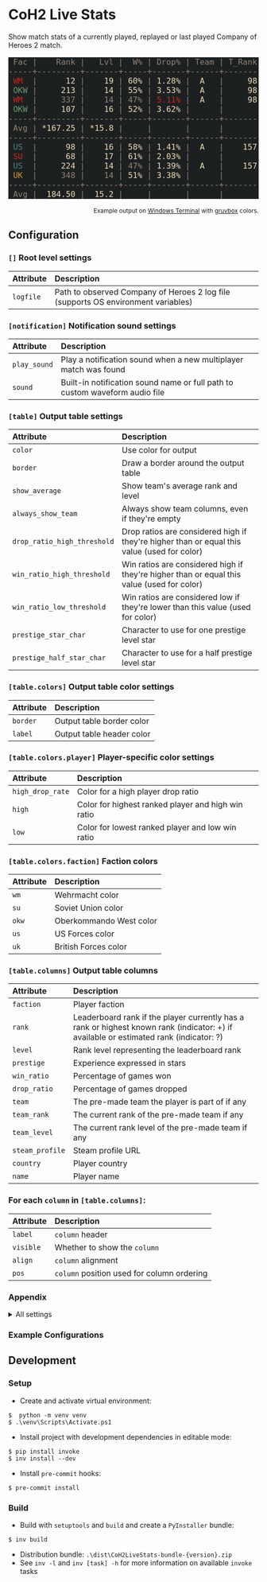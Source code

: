 # CoH2 Live Stats

Show match stats of a currently played, replayed or last played Company of Heroes 2 match.

[//]: # (<mark_output>)

<pre style="font-family:Inconsolata,Cascadia Mono,monospace;font-size:12pt;color:rgb(235, 219, 178);background-color:rgb(29, 32, 33);"><span style='color:rgb(146, 131, 116)'> Fac </span><span style='color:rgb(146, 131, 116)'>|</span>   <span style='color:rgb(146, 131, 116)'> Rank </span><span style='color:rgb(146, 131, 116)'>|</span>  <span style='color:rgb(146, 131, 116)'> Lvl </span><span style='color:rgb(146, 131, 116)'>|</span> <span style='color:rgb(146, 131, 116)'> W% </span><span style='color:rgb(146, 131, 116)'>|</span><span style='color:rgb(146, 131, 116)'> Drop% </span><span style='color:rgb(146, 131, 116)'>|</span><span style='color:rgb(146, 131, 116)'> Team </span><span style='color:rgb(146, 131, 116)'>|</span><span style='color:rgb(146, 131, 116)'> T_Rank </span><span style='color:rgb(146, 131, 116)'>|</span><span style='color:rgb(146, 131, 116)'> T_Level </span><span style='color:rgb(146, 131, 116)'>|</span><span style='color:rgb(146, 131, 116)'> Country </span>      <span style='color:rgb(146, 131, 116)'>|</span><span style='color:rgb(146, 131, 116)'> Name </span>
<span style='color:rgb(146, 131, 116)'>-</span><span style='color:rgb(146, 131, 116)'>-</span><span style='color:rgb(146, 131, 116)'>-</span><span style='color:rgb(146, 131, 116)'>-</span><span style='color:rgb(146, 131, 116)'>-</span><span style='color:rgb(146, 131, 116)'>+</span><span style='color:rgb(146, 131, 116)'>-</span><span style='color:rgb(146, 131, 116)'>-</span><span style='color:rgb(146, 131, 116)'>-</span><span style='color:rgb(146, 131, 116)'>-</span><span style='color:rgb(146, 131, 116)'>-</span><span style='color:rgb(146, 131, 116)'>-</span><span style='color:rgb(146, 131, 116)'>-</span><span style='color:rgb(146, 131, 116)'>-</span><span style='color:rgb(146, 131, 116)'>-</span><span style='color:rgb(146, 131, 116)'>+</span><span style='color:rgb(146, 131, 116)'>-</span><span style='color:rgb(146, 131, 116)'>-</span><span style='color:rgb(146, 131, 116)'>-</span><span style='color:rgb(146, 131, 116)'>-</span><span style='color:rgb(146, 131, 116)'>-</span><span style='color:rgb(146, 131, 116)'>-</span><span style='color:rgb(146, 131, 116)'>-</span><span style='color:rgb(146, 131, 116)'>+</span><span style='color:rgb(146, 131, 116)'>-</span><span style='color:rgb(146, 131, 116)'>-</span><span style='color:rgb(146, 131, 116)'>-</span><span style='color:rgb(146, 131, 116)'>-</span><span style='color:rgb(146, 131, 116)'>-</span><span style='color:rgb(146, 131, 116)'>+</span><span style='color:rgb(146, 131, 116)'>-</span><span style='color:rgb(146, 131, 116)'>-</span><span style='color:rgb(146, 131, 116)'>-</span><span style='color:rgb(146, 131, 116)'>-</span><span style='color:rgb(146, 131, 116)'>-</span><span style='color:rgb(146, 131, 116)'>-</span><span style='color:rgb(146, 131, 116)'>-</span><span style='color:rgb(146, 131, 116)'>+</span><span style='color:rgb(146, 131, 116)'>-</span><span style='color:rgb(146, 131, 116)'>-</span><span style='color:rgb(146, 131, 116)'>-</span><span style='color:rgb(146, 131, 116)'>-</span><span style='color:rgb(146, 131, 116)'>-</span><span style='color:rgb(146, 131, 116)'>-</span><span style='color:rgb(146, 131, 116)'>+</span><span style='color:rgb(146, 131, 116)'>-</span><span style='color:rgb(146, 131, 116)'>-</span><span style='color:rgb(146, 131, 116)'>-</span><span style='color:rgb(146, 131, 116)'>-</span><span style='color:rgb(146, 131, 116)'>-</span><span style='color:rgb(146, 131, 116)'>-</span><span style='color:rgb(146, 131, 116)'>-</span><span style='color:rgb(146, 131, 116)'>-</span><span style='color:rgb(146, 131, 116)'>+</span><span style='color:rgb(146, 131, 116)'>-</span><span style='color:rgb(146, 131, 116)'>-</span><span style='color:rgb(146, 131, 116)'>-</span><span style='color:rgb(146, 131, 116)'>-</span><span style='color:rgb(146, 131, 116)'>-</span><span style='color:rgb(146, 131, 116)'>-</span><span style='color:rgb(146, 131, 116)'>-</span><span style='color:rgb(146, 131, 116)'>-</span><span style='color:rgb(146, 131, 116)'>-</span><span style='color:rgb(146, 131, 116)'>+</span><span style='color:rgb(146, 131, 116)'>-</span><span style='color:rgb(146, 131, 116)'>-</span><span style='color:rgb(146, 131, 116)'>-</span><span style='color:rgb(146, 131, 116)'>-</span><span style='color:rgb(146, 131, 116)'>-</span><span style='color:rgb(146, 131, 116)'>-</span><span style='color:rgb(146, 131, 116)'>-</span><span style='color:rgb(146, 131, 116)'>-</span><span style='color:rgb(146, 131, 116)'>-</span><span style='color:rgb(146, 131, 116)'>-</span><span style='color:rgb(146, 131, 116)'>-</span><span style='color:rgb(146, 131, 116)'>-</span><span style='color:rgb(146, 131, 116)'>-</span><span style='color:rgb(146, 131, 116)'>-</span><span style='color:rgb(146, 131, 116)'>-</span><span style='color:rgb(146, 131, 116)'>+</span><span style='color:rgb(146, 131, 116)'>-</span><span style='color:rgb(146, 131, 116)'>-</span><span style='color:rgb(146, 131, 116)'>-</span><span style='color:rgb(146, 131, 116)'>-</span><span style='color:rgb(146, 131, 116)'>-</span><span style='color:rgb(146, 131, 116)'>-</span><span style='color:rgb(146, 131, 116)'>-</span><span style='color:rgb(146, 131, 116)'>-</span><span style='color:rgb(146, 131, 116)'>-</span><span style='color:rgb(146, 131, 116)'>-</span><span style='color:rgb(146, 131, 116)'>-</span><span style='color:rgb(146, 131, 116)'>-</span><span style='color:rgb(146, 131, 116)'>-</span><span style='color:rgb(146, 131, 116)'>-</span><span style='color:rgb(146, 131, 116)'>-</span><span style='color:rgb(146, 131, 116)'>-</span><span style='color:rgb(146, 131, 116)'>-</span>
 <span style='color:rgb(204, 36, 29)'>WM</span>  <span style='color:rgb(146, 131, 116)'>|</span>      <span style='color:rgb(235, 219, 178)'>12</span> <span style='color:rgb(146, 131, 116)'>|</span>    <span style='color:rgb(235, 219, 178)'>19</span> <span style='color:rgb(146, 131, 116)'>|</span> <span style='color:rgb(235, 219, 178)'>60%</span> <span style='color:rgb(146, 131, 116)'>|</span> 1.28% <span style='color:rgb(146, 131, 116)'>|</span>  A   <span style='color:rgb(146, 131, 116)'>|</span>     98 <span style='color:rgb(146, 131, 116)'>|</span>      16 <span style='color:rgb(146, 131, 116)'>|</span> <span style='color:rgb(235, 219, 178)'>Germany</span>       <span style='color:rgb(146, 131, 116)'>|</span> <span style='color:rgb(235, 219, 178)'>Hans Gruber</span>
 <span style='color:rgb(104, 157, 106)'>OKW</span> <span style='color:rgb(146, 131, 116)'>|</span>     213 <span style='color:rgb(146, 131, 116)'>|</span>    14 <span style='color:rgb(146, 131, 116)'>|</span> 55% <span style='color:rgb(146, 131, 116)'>|</span> 3.53% <span style='color:rgb(146, 131, 116)'>|</span>  A   <span style='color:rgb(146, 131, 116)'>|</span>     98 <span style='color:rgb(146, 131, 116)'>|</span>      16 <span style='color:rgb(146, 131, 116)'>|</span> Ireland       <span style='color:rgb(146, 131, 116)'>|</span> R.P. McMurphy
 <span style='color:rgb(204, 36, 29)'>WM</span>  <span style='color:rgb(146, 131, 116)'>|</span>     <span style='color:rgb(146, 131, 116)'>337</span> <span style='color:rgb(146, 131, 116)'>|</span>    <span style='color:rgb(146, 131, 116)'>14</span> <span style='color:rgb(146, 131, 116)'>|</span> <span style='color:rgb(146, 131, 116)'>47%</span> <span style='color:rgb(146, 131, 116)'>|</span> <span style='color:rgb(204, 36, 29)'>5.11%</span> <span style='color:rgb(146, 131, 116)'>|</span>  A   <span style='color:rgb(146, 131, 116)'>|</span>     98 <span style='color:rgb(146, 131, 116)'>|</span>      16 <span style='color:rgb(146, 131, 116)'>|</span> <span style='color:rgb(146, 131, 116)'>Poland</span>        <span style='color:rgb(146, 131, 116)'>|</span> <span style='color:rgb(146, 131, 116)'>Walter Sobchak</span>
 <span style='color:rgb(104, 157, 106)'>OKW</span> <span style='color:rgb(146, 131, 116)'>|</span>     107 <span style='color:rgb(146, 131, 116)'>|</span>    16 <span style='color:rgb(146, 131, 116)'>|</span> 52% <span style='color:rgb(146, 131, 116)'>|</span> 3.62% <span style='color:rgb(146, 131, 116)'>|</span>      <span style='color:rgb(146, 131, 116)'>|</span>        <span style='color:rgb(146, 131, 116)'>|</span>         <span style='color:rgb(146, 131, 116)'>|</span> United States <span style='color:rgb(146, 131, 116)'>|</span> Travis Bickle
<span style='color:rgb(146, 131, 116)'>-</span><span style='color:rgb(146, 131, 116)'>-</span><span style='color:rgb(146, 131, 116)'>-</span><span style='color:rgb(146, 131, 116)'>-</span><span style='color:rgb(146, 131, 116)'>-</span><span style='color:rgb(146, 131, 116)'>+</span><span style='color:rgb(146, 131, 116)'>-</span><span style='color:rgb(146, 131, 116)'>-</span><span style='color:rgb(146, 131, 116)'>-</span><span style='color:rgb(146, 131, 116)'>-</span><span style='color:rgb(146, 131, 116)'>-</span><span style='color:rgb(146, 131, 116)'>-</span><span style='color:rgb(146, 131, 116)'>-</span><span style='color:rgb(146, 131, 116)'>-</span><span style='color:rgb(146, 131, 116)'>-</span><span style='color:rgb(146, 131, 116)'>+</span><span style='color:rgb(146, 131, 116)'>-</span><span style='color:rgb(146, 131, 116)'>-</span><span style='color:rgb(146, 131, 116)'>-</span><span style='color:rgb(146, 131, 116)'>-</span><span style='color:rgb(146, 131, 116)'>-</span><span style='color:rgb(146, 131, 116)'>-</span><span style='color:rgb(146, 131, 116)'>-</span><span style='color:rgb(146, 131, 116)'>+</span><span style='color:rgb(146, 131, 116)'>-</span><span style='color:rgb(146, 131, 116)'>-</span><span style='color:rgb(146, 131, 116)'>-</span><span style='color:rgb(146, 131, 116)'>-</span><span style='color:rgb(146, 131, 116)'>-</span><span style='color:rgb(146, 131, 116)'>+</span><span style='color:rgb(146, 131, 116)'>-</span><span style='color:rgb(146, 131, 116)'>-</span><span style='color:rgb(146, 131, 116)'>-</span><span style='color:rgb(146, 131, 116)'>-</span><span style='color:rgb(146, 131, 116)'>-</span><span style='color:rgb(146, 131, 116)'>-</span><span style='color:rgb(146, 131, 116)'>-</span><span style='color:rgb(146, 131, 116)'>+</span><span style='color:rgb(146, 131, 116)'>-</span><span style='color:rgb(146, 131, 116)'>-</span><span style='color:rgb(146, 131, 116)'>-</span><span style='color:rgb(146, 131, 116)'>-</span><span style='color:rgb(146, 131, 116)'>-</span><span style='color:rgb(146, 131, 116)'>-</span><span style='color:rgb(146, 131, 116)'>+</span><span style='color:rgb(146, 131, 116)'>-</span><span style='color:rgb(146, 131, 116)'>-</span><span style='color:rgb(146, 131, 116)'>-</span><span style='color:rgb(146, 131, 116)'>-</span><span style='color:rgb(146, 131, 116)'>-</span><span style='color:rgb(146, 131, 116)'>-</span><span style='color:rgb(146, 131, 116)'>-</span><span style='color:rgb(146, 131, 116)'>-</span><span style='color:rgb(146, 131, 116)'>+</span><span style='color:rgb(146, 131, 116)'>-</span><span style='color:rgb(146, 131, 116)'>-</span><span style='color:rgb(146, 131, 116)'>-</span><span style='color:rgb(146, 131, 116)'>-</span><span style='color:rgb(146, 131, 116)'>-</span><span style='color:rgb(146, 131, 116)'>-</span><span style='color:rgb(146, 131, 116)'>-</span><span style='color:rgb(146, 131, 116)'>-</span><span style='color:rgb(146, 131, 116)'>-</span><span style='color:rgb(146, 131, 116)'>+</span><span style='color:rgb(146, 131, 116)'>-</span><span style='color:rgb(146, 131, 116)'>-</span><span style='color:rgb(146, 131, 116)'>-</span><span style='color:rgb(146, 131, 116)'>-</span><span style='color:rgb(146, 131, 116)'>-</span><span style='color:rgb(146, 131, 116)'>-</span><span style='color:rgb(146, 131, 116)'>-</span><span style='color:rgb(146, 131, 116)'>-</span><span style='color:rgb(146, 131, 116)'>-</span><span style='color:rgb(146, 131, 116)'>-</span><span style='color:rgb(146, 131, 116)'>-</span><span style='color:rgb(146, 131, 116)'>-</span><span style='color:rgb(146, 131, 116)'>-</span><span style='color:rgb(146, 131, 116)'>-</span><span style='color:rgb(146, 131, 116)'>-</span><span style='color:rgb(146, 131, 116)'>+</span><span style='color:rgb(146, 131, 116)'>-</span><span style='color:rgb(146, 131, 116)'>-</span><span style='color:rgb(146, 131, 116)'>-</span><span style='color:rgb(146, 131, 116)'>-</span><span style='color:rgb(146, 131, 116)'>-</span><span style='color:rgb(146, 131, 116)'>-</span><span style='color:rgb(146, 131, 116)'>-</span><span style='color:rgb(146, 131, 116)'>-</span><span style='color:rgb(146, 131, 116)'>-</span><span style='color:rgb(146, 131, 116)'>-</span><span style='color:rgb(146, 131, 116)'>-</span><span style='color:rgb(146, 131, 116)'>-</span><span style='color:rgb(146, 131, 116)'>-</span><span style='color:rgb(146, 131, 116)'>-</span><span style='color:rgb(146, 131, 116)'>-</span><span style='color:rgb(146, 131, 116)'>-</span><span style='color:rgb(146, 131, 116)'>-</span>
 <span style='color:rgb(146, 131, 116)'>Avg</span> <span style='color:rgb(146, 131, 116)'>|</span> *167.25 <span style='color:rgb(146, 131, 116)'>|</span> *15.8 <span style='color:rgb(146, 131, 116)'>|</span>     <span style='color:rgb(146, 131, 116)'>|</span>       <span style='color:rgb(146, 131, 116)'>|</span>      <span style='color:rgb(146, 131, 116)'>|</span>        <span style='color:rgb(146, 131, 116)'>|</span>         <span style='color:rgb(146, 131, 116)'>|</span>               <span style='color:rgb(146, 131, 116)'>|</span>
<span style='color:rgb(146, 131, 116)'>-</span><span style='color:rgb(146, 131, 116)'>-</span><span style='color:rgb(146, 131, 116)'>-</span><span style='color:rgb(146, 131, 116)'>-</span><span style='color:rgb(146, 131, 116)'>-</span><span style='color:rgb(146, 131, 116)'>+</span><span style='color:rgb(146, 131, 116)'>-</span><span style='color:rgb(146, 131, 116)'>-</span><span style='color:rgb(146, 131, 116)'>-</span><span style='color:rgb(146, 131, 116)'>-</span><span style='color:rgb(146, 131, 116)'>-</span><span style='color:rgb(146, 131, 116)'>-</span><span style='color:rgb(146, 131, 116)'>-</span><span style='color:rgb(146, 131, 116)'>-</span><span style='color:rgb(146, 131, 116)'>-</span><span style='color:rgb(146, 131, 116)'>+</span><span style='color:rgb(146, 131, 116)'>-</span><span style='color:rgb(146, 131, 116)'>-</span><span style='color:rgb(146, 131, 116)'>-</span><span style='color:rgb(146, 131, 116)'>-</span><span style='color:rgb(146, 131, 116)'>-</span><span style='color:rgb(146, 131, 116)'>-</span><span style='color:rgb(146, 131, 116)'>-</span><span style='color:rgb(146, 131, 116)'>+</span><span style='color:rgb(146, 131, 116)'>-</span><span style='color:rgb(146, 131, 116)'>-</span><span style='color:rgb(146, 131, 116)'>-</span><span style='color:rgb(146, 131, 116)'>-</span><span style='color:rgb(146, 131, 116)'>-</span><span style='color:rgb(146, 131, 116)'>+</span><span style='color:rgb(146, 131, 116)'>-</span><span style='color:rgb(146, 131, 116)'>-</span><span style='color:rgb(146, 131, 116)'>-</span><span style='color:rgb(146, 131, 116)'>-</span><span style='color:rgb(146, 131, 116)'>-</span><span style='color:rgb(146, 131, 116)'>-</span><span style='color:rgb(146, 131, 116)'>-</span><span style='color:rgb(146, 131, 116)'>+</span><span style='color:rgb(146, 131, 116)'>-</span><span style='color:rgb(146, 131, 116)'>-</span><span style='color:rgb(146, 131, 116)'>-</span><span style='color:rgb(146, 131, 116)'>-</span><span style='color:rgb(146, 131, 116)'>-</span><span style='color:rgb(146, 131, 116)'>-</span><span style='color:rgb(146, 131, 116)'>+</span><span style='color:rgb(146, 131, 116)'>-</span><span style='color:rgb(146, 131, 116)'>-</span><span style='color:rgb(146, 131, 116)'>-</span><span style='color:rgb(146, 131, 116)'>-</span><span style='color:rgb(146, 131, 116)'>-</span><span style='color:rgb(146, 131, 116)'>-</span><span style='color:rgb(146, 131, 116)'>-</span><span style='color:rgb(146, 131, 116)'>-</span><span style='color:rgb(146, 131, 116)'>+</span><span style='color:rgb(146, 131, 116)'>-</span><span style='color:rgb(146, 131, 116)'>-</span><span style='color:rgb(146, 131, 116)'>-</span><span style='color:rgb(146, 131, 116)'>-</span><span style='color:rgb(146, 131, 116)'>-</span><span style='color:rgb(146, 131, 116)'>-</span><span style='color:rgb(146, 131, 116)'>-</span><span style='color:rgb(146, 131, 116)'>-</span><span style='color:rgb(146, 131, 116)'>-</span><span style='color:rgb(146, 131, 116)'>+</span><span style='color:rgb(146, 131, 116)'>-</span><span style='color:rgb(146, 131, 116)'>-</span><span style='color:rgb(146, 131, 116)'>-</span><span style='color:rgb(146, 131, 116)'>-</span><span style='color:rgb(146, 131, 116)'>-</span><span style='color:rgb(146, 131, 116)'>-</span><span style='color:rgb(146, 131, 116)'>-</span><span style='color:rgb(146, 131, 116)'>-</span><span style='color:rgb(146, 131, 116)'>-</span><span style='color:rgb(146, 131, 116)'>-</span><span style='color:rgb(146, 131, 116)'>-</span><span style='color:rgb(146, 131, 116)'>-</span><span style='color:rgb(146, 131, 116)'>-</span><span style='color:rgb(146, 131, 116)'>-</span><span style='color:rgb(146, 131, 116)'>-</span><span style='color:rgb(146, 131, 116)'>+</span><span style='color:rgb(146, 131, 116)'>-</span><span style='color:rgb(146, 131, 116)'>-</span><span style='color:rgb(146, 131, 116)'>-</span><span style='color:rgb(146, 131, 116)'>-</span><span style='color:rgb(146, 131, 116)'>-</span><span style='color:rgb(146, 131, 116)'>-</span><span style='color:rgb(146, 131, 116)'>-</span><span style='color:rgb(146, 131, 116)'>-</span><span style='color:rgb(146, 131, 116)'>-</span><span style='color:rgb(146, 131, 116)'>-</span><span style='color:rgb(146, 131, 116)'>-</span><span style='color:rgb(146, 131, 116)'>-</span><span style='color:rgb(146, 131, 116)'>-</span><span style='color:rgb(146, 131, 116)'>-</span><span style='color:rgb(146, 131, 116)'>-</span><span style='color:rgb(146, 131, 116)'>-</span><span style='color:rgb(146, 131, 116)'>-</span>
 <span style='color:rgb(69, 133, 136)'>US</span>  <span style='color:rgb(146, 131, 116)'>|</span>      98 <span style='color:rgb(146, 131, 116)'>|</span>    16 <span style='color:rgb(146, 131, 116)'>|</span> 58% <span style='color:rgb(146, 131, 116)'>|</span> 1.41% <span style='color:rgb(146, 131, 116)'>|</span>  A   <span style='color:rgb(146, 131, 116)'>|</span>    157 <span style='color:rgb(146, 131, 116)'>|</span>      16 <span style='color:rgb(146, 131, 116)'>|</span> United States <span style='color:rgb(146, 131, 116)'>|</span> Jules Winnfield
 <span style='color:rgb(204, 36, 29)'>SU</span>  <span style='color:rgb(146, 131, 116)'>|</span>      <span style='color:rgb(235, 219, 178)'>68</span> <span style='color:rgb(146, 131, 116)'>|</span>    <span style='color:rgb(235, 219, 178)'>17</span> <span style='color:rgb(146, 131, 116)'>|</span> <span style='color:rgb(235, 219, 178)'>61%</span> <span style='color:rgb(146, 131, 116)'>|</span> 2.03% <span style='color:rgb(146, 131, 116)'>|</span>      <span style='color:rgb(146, 131, 116)'>|</span>        <span style='color:rgb(146, 131, 116)'>|</span>         <span style='color:rgb(146, 131, 116)'>|</span> <span style='color:rgb(235, 219, 178)'>Portugal</span>      <span style='color:rgb(146, 131, 116)'>|</span> <span style='color:rgb(235, 219, 178)'>Raoul Duke</span>
 <span style='color:rgb(69, 133, 136)'>US</span>  <span style='color:rgb(146, 131, 116)'>|</span>     224 <span style='color:rgb(146, 131, 116)'>|</span>    14 <span style='color:rgb(146, 131, 116)'>|</span> <span style='color:rgb(146, 131, 116)'>47%</span> <span style='color:rgb(146, 131, 116)'>|</span> 1.39% <span style='color:rgb(146, 131, 116)'>|</span>  A   <span style='color:rgb(146, 131, 116)'>|</span>    157 <span style='color:rgb(146, 131, 116)'>|</span>      16 <span style='color:rgb(146, 131, 116)'>|</span> Netherlands   <span style='color:rgb(146, 131, 116)'>|</span> Vincent Vega
 <span style='color:rgb(215, 153, 33)'>UK</span>  <span style='color:rgb(146, 131, 116)'>|</span>     <span style='color:rgb(146, 131, 116)'>348</span> <span style='color:rgb(146, 131, 116)'>|</span>    <span style='color:rgb(146, 131, 116)'>14</span> <span style='color:rgb(146, 131, 116)'>|</span> 51% <span style='color:rgb(146, 131, 116)'>|</span> 3.38% <span style='color:rgb(146, 131, 116)'>|</span>      <span style='color:rgb(146, 131, 116)'>|</span>        <span style='color:rgb(146, 131, 116)'>|</span>         <span style='color:rgb(146, 131, 116)'>|</span> <span style='color:rgb(146, 131, 116)'>United States</span> <span style='color:rgb(146, 131, 116)'>|</span> <span style='color:rgb(146, 131, 116)'>Tyler Durden</span>
<span style='color:rgb(146, 131, 116)'>-</span><span style='color:rgb(146, 131, 116)'>-</span><span style='color:rgb(146, 131, 116)'>-</span><span style='color:rgb(146, 131, 116)'>-</span><span style='color:rgb(146, 131, 116)'>-</span><span style='color:rgb(146, 131, 116)'>+</span><span style='color:rgb(146, 131, 116)'>-</span><span style='color:rgb(146, 131, 116)'>-</span><span style='color:rgb(146, 131, 116)'>-</span><span style='color:rgb(146, 131, 116)'>-</span><span style='color:rgb(146, 131, 116)'>-</span><span style='color:rgb(146, 131, 116)'>-</span><span style='color:rgb(146, 131, 116)'>-</span><span style='color:rgb(146, 131, 116)'>-</span><span style='color:rgb(146, 131, 116)'>-</span><span style='color:rgb(146, 131, 116)'>+</span><span style='color:rgb(146, 131, 116)'>-</span><span style='color:rgb(146, 131, 116)'>-</span><span style='color:rgb(146, 131, 116)'>-</span><span style='color:rgb(146, 131, 116)'>-</span><span style='color:rgb(146, 131, 116)'>-</span><span style='color:rgb(146, 131, 116)'>-</span><span style='color:rgb(146, 131, 116)'>-</span><span style='color:rgb(146, 131, 116)'>+</span><span style='color:rgb(146, 131, 116)'>-</span><span style='color:rgb(146, 131, 116)'>-</span><span style='color:rgb(146, 131, 116)'>-</span><span style='color:rgb(146, 131, 116)'>-</span><span style='color:rgb(146, 131, 116)'>-</span><span style='color:rgb(146, 131, 116)'>+</span><span style='color:rgb(146, 131, 116)'>-</span><span style='color:rgb(146, 131, 116)'>-</span><span style='color:rgb(146, 131, 116)'>-</span><span style='color:rgb(146, 131, 116)'>-</span><span style='color:rgb(146, 131, 116)'>-</span><span style='color:rgb(146, 131, 116)'>-</span><span style='color:rgb(146, 131, 116)'>-</span><span style='color:rgb(146, 131, 116)'>+</span><span style='color:rgb(146, 131, 116)'>-</span><span style='color:rgb(146, 131, 116)'>-</span><span style='color:rgb(146, 131, 116)'>-</span><span style='color:rgb(146, 131, 116)'>-</span><span style='color:rgb(146, 131, 116)'>-</span><span style='color:rgb(146, 131, 116)'>-</span><span style='color:rgb(146, 131, 116)'>+</span><span style='color:rgb(146, 131, 116)'>-</span><span style='color:rgb(146, 131, 116)'>-</span><span style='color:rgb(146, 131, 116)'>-</span><span style='color:rgb(146, 131, 116)'>-</span><span style='color:rgb(146, 131, 116)'>-</span><span style='color:rgb(146, 131, 116)'>-</span><span style='color:rgb(146, 131, 116)'>-</span><span style='color:rgb(146, 131, 116)'>-</span><span style='color:rgb(146, 131, 116)'>+</span><span style='color:rgb(146, 131, 116)'>-</span><span style='color:rgb(146, 131, 116)'>-</span><span style='color:rgb(146, 131, 116)'>-</span><span style='color:rgb(146, 131, 116)'>-</span><span style='color:rgb(146, 131, 116)'>-</span><span style='color:rgb(146, 131, 116)'>-</span><span style='color:rgb(146, 131, 116)'>-</span><span style='color:rgb(146, 131, 116)'>-</span><span style='color:rgb(146, 131, 116)'>-</span><span style='color:rgb(146, 131, 116)'>+</span><span style='color:rgb(146, 131, 116)'>-</span><span style='color:rgb(146, 131, 116)'>-</span><span style='color:rgb(146, 131, 116)'>-</span><span style='color:rgb(146, 131, 116)'>-</span><span style='color:rgb(146, 131, 116)'>-</span><span style='color:rgb(146, 131, 116)'>-</span><span style='color:rgb(146, 131, 116)'>-</span><span style='color:rgb(146, 131, 116)'>-</span><span style='color:rgb(146, 131, 116)'>-</span><span style='color:rgb(146, 131, 116)'>-</span><span style='color:rgb(146, 131, 116)'>-</span><span style='color:rgb(146, 131, 116)'>-</span><span style='color:rgb(146, 131, 116)'>-</span><span style='color:rgb(146, 131, 116)'>-</span><span style='color:rgb(146, 131, 116)'>-</span><span style='color:rgb(146, 131, 116)'>+</span><span style='color:rgb(146, 131, 116)'>-</span><span style='color:rgb(146, 131, 116)'>-</span><span style='color:rgb(146, 131, 116)'>-</span><span style='color:rgb(146, 131, 116)'>-</span><span style='color:rgb(146, 131, 116)'>-</span><span style='color:rgb(146, 131, 116)'>-</span><span style='color:rgb(146, 131, 116)'>-</span><span style='color:rgb(146, 131, 116)'>-</span><span style='color:rgb(146, 131, 116)'>-</span><span style='color:rgb(146, 131, 116)'>-</span><span style='color:rgb(146, 131, 116)'>-</span><span style='color:rgb(146, 131, 116)'>-</span><span style='color:rgb(146, 131, 116)'>-</span><span style='color:rgb(146, 131, 116)'>-</span><span style='color:rgb(146, 131, 116)'>-</span><span style='color:rgb(146, 131, 116)'>-</span><span style='color:rgb(146, 131, 116)'>-</span>
 <span style='color:rgb(146, 131, 116)'>Avg</span> <span style='color:rgb(146, 131, 116)'>|</span>  184.50 <span style='color:rgb(146, 131, 116)'>|</span>  15.2 <span style='color:rgb(146, 131, 116)'>|</span>     <span style='color:rgb(146, 131, 116)'>|</span>       <span style='color:rgb(146, 131, 116)'>|</span>      <span style='color:rgb(146, 131, 116)'>|</span>        <span style='color:rgb(146, 131, 116)'>|</span>         <span style='color:rgb(146, 131, 116)'>|</span>               <span style='color:rgb(146, 131, 116)'>|</span>
</pre>

[//]: # (</mark_output>)

<div style="text-align:right;font-size:9pt">Example output on <a href="https://github.com/microsoft/terminal">Windows Terminal</a> with <a href="https://github.com/morhetz/gruvbox">gruvbox</a> colors.</div>

## Configuration


[//]: # (<mark_settings>)

### `[]` Root level settings
| Attribute | Description                                                                       |
|:----------|:----------------------------------------------------------------------------------|
| `logfile` | Path to observed Company of Heroes 2 log file (supports OS environment variables) |

### `[notification]` Notification sound settings
| Attribute    | Description                                                                 |
|:-------------|:----------------------------------------------------------------------------|
| `play_sound` | Play a notification sound when a new multiplayer match was found            |
| `sound`      | Built-in notification sound name or full path to custom waveform audio file |

### `[table]` Output table settings
| Attribute                   | Description                                                                                 |
|:----------------------------|:--------------------------------------------------------------------------------------------|
| `color`                     | Use color for output                                                                        |
| `border`                    | Draw a border around the output table                                                       |
| `show_average`              | Show team's average rank and level                                                          |
| `always_show_team`          | Always show team columns, even if they're empty                                             |
| `drop_ratio_high_threshold` | Drop ratios are considered high if they're higher than or equal this value (used for color) |
| `win_ratio_high_threshold`  | Win ratios are considered high if they're higher than or equal this value (used for color)  |
| `win_ratio_low_threshold`   | Win ratios are considered low if they're lower than this value (used for color)             |
| `prestige_star_char`        | Character to use for one prestige level star                                                |
| `prestige_half_star_char`   | Character to use for a half prestige level star                                             |

### `[table.colors]` Output table color settings
| Attribute | Description               |
|:----------|:--------------------------|
| `border`  | Output table border color |
| `label`   | Output table header color |

### `[table.colors.player]` Player-specific color settings
| Attribute        | Description                                        |
|:-----------------|:---------------------------------------------------|
| `high_drop_rate` | Color for a high player drop ratio                 |
| `high`           | Color for highest ranked player and high win ratio |
| `low`            | Color for lowest ranked player and low win ratio   |

### `[table.colors.faction]` Faction colors
| Attribute | Description             |
|:----------|:------------------------|
| `wm`      | Wehrmacht color         |
| `su`      | Soviet Union color      |
| `okw`     | Oberkommando West color |
| `us`      | US Forces color         |
| `uk`      | British Forces color    |

### `[table.columns]` Output table columns
| Attribute       | Description                                                                                                                            |
|:----------------|:---------------------------------------------------------------------------------------------------------------------------------------|
| `faction`       | Player faction                                                                                                                         |
| `rank`          | Leaderboard rank if the player currently has a rank or highest known rank (indicator: +) if available or estimated rank (indicator: ?) |
| `level`         | Rank level representing the leaderboard rank                                                                                           |
| `prestige`      | Experience expressed in stars                                                                                                          |
| `win_ratio`     | Percentage of games won                                                                                                                |
| `drop_ratio`    | Percentage of games dropped                                                                                                            |
| `team`          | The pre-made team the player is part of if any                                                                                         |
| `team_rank`     | The current rank of the pre-made team if any                                                                                           |
| `team_level`    | The current rank level of the pre-made team if any                                                                                     |
| `steam_profile` | Steam profile URL                                                                                                                      |
| `country`       | Player country                                                                                                                         |
| `name`          | Player name                                                                                                                            |

### For each `column` in `[table.columns]`:
| Attribute | Description                                |
|:----------|:-------------------------------------------|
| `label`   | `column` header                            |
| `visible` | Whether to show the `column`               |
| `align`   | `column` alignment                         |
| `pos`     | `column` position used for column ordering |

### Appendix
<details>
<summary>All settings</summary>

| Attribute                             | Description                                                                                                                            |
|:--------------------------------------|:---------------------------------------------------------------------------------------------------------------------------------------|
| `logfile`                             | Path to observed Company of Heroes 2 log file (supports OS environment variables)                                                      |
| `[notification]`                      | Notification sound settings                                                                                                            |
| `notification.play_sound`             | Play a notification sound when a new multiplayer match was found                                                                       |
| `notification.sound`                  | Built-in notification sound name or full path to custom waveform audio file                                                            |
| `[table]`                             | Output table settings                                                                                                                  |
| `table.color`                         | Use color for output                                                                                                                   |
| `table.border`                        | Draw a border around the output table                                                                                                  |
| `table.show_average`                  | Show team's average rank and level                                                                                                     |
| `table.always_show_team`              | Always show team columns, even if they're empty                                                                                        |
| `table.drop_ratio_high_threshold`     | Drop ratios are considered high if they're higher than or equal this value (used for color)                                            |
| `table.win_ratio_high_threshold`      | Win ratios are considered high if they're higher than or equal this value (used for color)                                             |
| `table.win_ratio_low_threshold`       | Win ratios are considered low if they're lower than this value (used for color)                                                        |
| `table.prestige_star_char`            | Character to use for one prestige level star                                                                                           |
| `table.prestige_half_star_char`       | Character to use for a half prestige level star                                                                                        |
| `[table.colors]`                      | Output table color settings                                                                                                            |
| `table.colors.border`                 | Output table border color                                                                                                              |
| `table.colors.label`                  | Output table header color                                                                                                              |
| `[table.colors.player]`               | Player-specific color settings                                                                                                         |
| `table.colors.player.high_drop_rate`  | Color for a high player drop ratio                                                                                                     |
| `table.colors.player.high`            | Color for highest ranked player and high win ratio                                                                                     |
| `table.colors.player.low`             | Color for lowest ranked player and low win ratio                                                                                       |
| `[table.colors.faction]`              | Faction colors                                                                                                                         |
| `table.colors.faction.wm`             | Wehrmacht color                                                                                                                        |
| `table.colors.faction.su`             | Soviet Union color                                                                                                                     |
| `table.colors.faction.okw`            | Oberkommando West color                                                                                                                |
| `table.colors.faction.us`             | US Forces color                                                                                                                        |
| `table.colors.faction.uk`             | British Forces color                                                                                                                   |
| `[table.columns]`                     | Output table columns                                                                                                                   |
| `[table.columns.faction]`             | Player faction                                                                                                                         |
| `table.columns.faction.label`         | `faction` header                                                                                                                       |
| `table.columns.faction.visible`       | Whether to show the `faction`                                                                                                          |
| `table.columns.faction.align`         | `faction` alignment                                                                                                                    |
| `table.columns.faction.pos`           | `faction` position used for column ordering                                                                                            |
| `[table.columns.rank]`                | Leaderboard rank if the player currently has a rank or highest known rank (indicator: +) if available or estimated rank (indicator: ?) |
| `table.columns.rank.label`            | `rank` header                                                                                                                          |
| `table.columns.rank.visible`          | Whether to show the `rank`                                                                                                             |
| `table.columns.rank.align`            | `rank` alignment                                                                                                                       |
| `table.columns.rank.pos`              | `rank` position used for column ordering                                                                                               |
| `[table.columns.level]`               | Rank level representing the leaderboard rank                                                                                           |
| `table.columns.level.label`           | `level` header                                                                                                                         |
| `table.columns.level.visible`         | Whether to show the `level`                                                                                                            |
| `table.columns.level.align`           | `level` alignment                                                                                                                      |
| `table.columns.level.pos`             | `level` position used for column ordering                                                                                              |
| `[table.columns.prestige]`            | Experience expressed in stars                                                                                                          |
| `table.columns.prestige.label`        | `prestige` header                                                                                                                      |
| `table.columns.prestige.visible`      | Whether to show the `prestige`                                                                                                         |
| `table.columns.prestige.align`        | `prestige` alignment                                                                                                                   |
| `table.columns.prestige.pos`          | `prestige` position used for column ordering                                                                                           |
| `[table.columns.win_ratio]`           | Percentage of games won                                                                                                                |
| `table.columns.win_ratio.label`       | `win_ratio` header                                                                                                                     |
| `table.columns.win_ratio.visible`     | Whether to show the `win_ratio`                                                                                                        |
| `table.columns.win_ratio.align`       | `win_ratio` alignment                                                                                                                  |
| `table.columns.win_ratio.pos`         | `win_ratio` position used for column ordering                                                                                          |
| `[table.columns.drop_ratio]`          | Percentage of games dropped                                                                                                            |
| `table.columns.drop_ratio.label`      | `drop_ratio` header                                                                                                                    |
| `table.columns.drop_ratio.visible`    | Whether to show the `drop_ratio`                                                                                                       |
| `table.columns.drop_ratio.align`      | `drop_ratio` alignment                                                                                                                 |
| `table.columns.drop_ratio.pos`        | `drop_ratio` position used for column ordering                                                                                         |
| `[table.columns.team]`                | The pre-made team the player is part of if any                                                                                         |
| `table.columns.team.label`            | `team` header                                                                                                                          |
| `table.columns.team.visible`          | Whether to show the `team`                                                                                                             |
| `table.columns.team.align`            | `team` alignment                                                                                                                       |
| `table.columns.team.pos`              | `team` position used for column ordering                                                                                               |
| `[table.columns.team_rank]`           | The current rank of the pre-made team if any                                                                                           |
| `table.columns.team_rank.label`       | `team_rank` header                                                                                                                     |
| `table.columns.team_rank.visible`     | Whether to show the `team_rank`                                                                                                        |
| `table.columns.team_rank.align`       | `team_rank` alignment                                                                                                                  |
| `table.columns.team_rank.pos`         | `team_rank` position used for column ordering                                                                                          |
| `[table.columns.team_level]`          | The current rank level of the pre-made team if any                                                                                     |
| `table.columns.team_level.label`      | `team_level` header                                                                                                                    |
| `table.columns.team_level.visible`    | Whether to show the `team_level`                                                                                                       |
| `table.columns.team_level.align`      | `team_level` alignment                                                                                                                 |
| `table.columns.team_level.pos`        | `team_level` position used for column ordering                                                                                         |
| `[table.columns.steam_profile]`       | Steam profile URL                                                                                                                      |
| `table.columns.steam_profile.label`   | `steam_profile` header                                                                                                                 |
| `table.columns.steam_profile.visible` | Whether to show the `steam_profile`                                                                                                    |
| `table.columns.steam_profile.align`   | `steam_profile` alignment                                                                                                              |
| `table.columns.steam_profile.pos`     | `steam_profile` position used for column ordering                                                                                      |
| `[table.columns.country]`             | Player country                                                                                                                         |
| `table.columns.country.label`         | `country` header                                                                                                                       |
| `table.columns.country.visible`       | Whether to show the `country`                                                                                                          |
| `table.columns.country.align`         | `country` alignment                                                                                                                    |
| `table.columns.country.pos`           | `country` position used for column ordering                                                                                            |
| `[table.columns.name]`                | Player name                                                                                                                            |
| `table.columns.name.label`            | `name` header                                                                                                                          |
| `table.columns.name.visible`          | Whether to show the `name`                                                                                                             |
| `table.columns.name.align`            | `name` alignment                                                                                                                       |
| `table.columns.name.pos`              | `name` position used for column ordering                                                                                               |

</details>

[//]: # (</mark_settings>)

### Example Configurations

[//]: # (<mark_examples>)



[//]: # (</mark_examples>)

## Development

### Setup

* Create and activate virtual environment:
```console
$  python -m venv venv
$ .\venv\Scripts\Activate.ps1
```

* Install project with development dependencies in editable mode:
```console
$ pip install invoke
$ inv install --dev
```

* Install `pre-commit` hooks:
```console
$ pre-commit install
```

### Build

* Build with `setuptools` and `build` and create a `PyInstaller` bundle:
```console
$ inv build
```
* Distribution bundle: `.\dist\CoH2LiveStats-bundle-{version}.zip`
* See `inv -l` and `inv [task] -h` for more information on available `invoke` tasks
